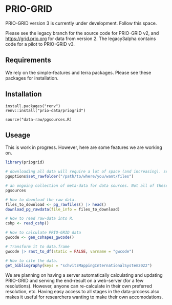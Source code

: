 # PRIO-GRID

PRIO-GRID version 3 is currently under development. Follow this space. 

Please see the legacy branch for the source code for PRIO-GRID v2, and https://grid.prio.org for data from version 2. The legacy3alpha contains code for a pilot to PRIO-GRID v3.

## Requirements

We rely on the simple-features and terra packages. Please see these packages for installation.

## Installation

```
install.packages("renv")
renv::install("prio-data/priogrid")

source("data-raw/pgsources.R)
```

## Useage
This is work in progress. However, here are some features we are working on.

```R
library(priogrid)

# downloading all data will require a lot of space (and increasing). set this to somewhere you have available space.
pgoptions$set_rawfolder("/path/to/where/you/want/files") 

# an ongoing collection of meta-data for data sources. Not all of these are (or will be) incorporated in PRIO-GRID.
pgsources

# How to download the raw-data.
files_to_download <- pg_rawfiles() |> head()
download_pg_rawdata(file_info = files_to_download) 

# How to read raw-data into R.
cshp <- read_cshp()

# How to calculate PRIO-GRID data
gwcode <- gen_cshapes_gwcode()

# Transform it to data.frame
gwcode |> rast_to_df(static = FALSE, varname = "gwcode")

# How to cite the data.
get_bibliography(keys = "schvitzMappingInternationalSystem2022") 
```

We are planning on having a server automatically calculating and updating PRIO-GRID and serving the end-result on a web-server (for a few resolutions). However, anyone can re-calculate in their own
preferred resolution, etc. Having easy access to all stages in the data-process also makes it useful for researchers wanting to make their own accomodations.



